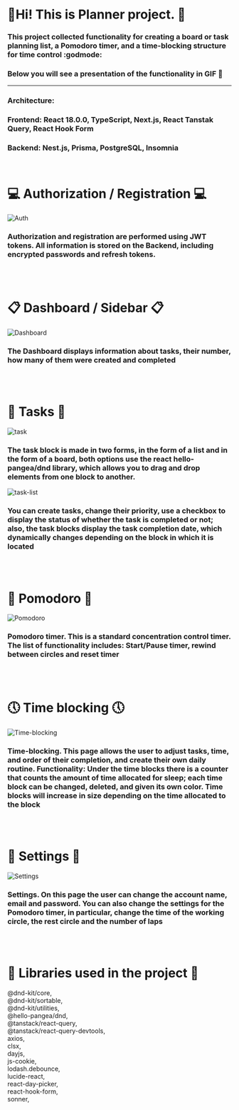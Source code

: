 # :dizzy:Hi! This is Planner project.  :dizzy:

### This project collected functionality for creating a board or task planning list, a Pomodoro timer, and a time-blocking structure for time control :godmode:
### Below you will see a presentation of the functionality in GIF  :eyes:

<hr>

### Architecture:
### Frontend: React 18.0.0, TypeScript, Next.js, React Tanstak Query, React Hook Form 
### Backend: Nest.js, Prisma, PostgreSQL, Insomnia

<br>

# :computer: Authorization / Registration :computer:

![Auth](https://github.com/Kuldik/Planner/assets/112172212/feb3e175-4a5c-4f1d-8f63-f1159d21873d)

### Authorization and registration are performed using JWT tokens. All information is stored on the Backend, including encrypted passwords and refresh tokens.

<br>
<br>

# 📋 Dashboard / Sidebar 📋
![Dashboard](https://github.com/Kuldik/Planner/assets/112172212/ad396dac-d078-4b39-bfd7-77d42c15ca2a)
### The Dashboard displays information about tasks, their number, how many of them were created and completed

<br>
<br>

# :calendar: Tasks :calendar:
![task](https://github.com/Kuldik/Planner/assets/112172212/01929d6f-81ec-4301-a739-50ff64d88a97) 
### The task block is made in two forms, in the form of a list and in the form of a board, both options use the react hello-pangea/dnd library, which allows you to drag and drop elements from one block to another. 
![task-list](https://github.com/Kuldik/Planner/assets/112172212/9f01abcd-632a-4a04-b3ed-529ca8127c45)
<br>
### You can create tasks, change their priority, use a checkbox to display the status of whether the task is completed or not; also, the task blocks display the task completion date, which dynamically changes depending on the block in which it is located

<br>
<br>

# :tomato: Pomodoro :tomato:
![Pomodoro](https://github.com/Kuldik/Planner/assets/112172212/c9bdf00f-82af-4436-b49c-cd3e2772d912)
### Pomodoro timer. This is a standard concentration control timer. The list of functionality includes: Start/Pause timer, rewind between circles and reset timer

<br>
<br>

# :clock5: Time blocking :clock5:
![Time-blocking](https://github.com/Kuldik/Planner/assets/112172212/2e1c999d-6b57-426d-a404-9b3cac4c3220)
### Time-blocking. This page allows the user to adjust tasks, time, and order of their completion, and create their own daily routine. Functionality: Under the time blocks there is a counter that counts the amount of time allocated for sleep; each time block can be changed, deleted, and given its own color. Time blocks will increase in size depending on the time allocated to the block

<br>
<br>

# :link: Settings :link:
![Settings](https://github.com/Kuldik/Planner/assets/112172212/9a0614bb-7af2-40c7-bf81-0b31ef75eb3a)
### Settings. On this page the user can change the account name, email and password. You can also change the settings for the Pomodoro timer, in particular, change the time of the working circle, the rest circle and the number of laps

<br>
<br>

# :notebook_with_decorative_cover: Libraries used in the project :notebook_with_decorative_cover:
@dnd-kit/core, <br>
@dnd-kit/sortable, <br>
@dnd-kit/utilities, <br>
@hello-pangea/dnd, <br>
@tanstack/react-query, <br>
@tanstack/react-query-devtools, <br>
axios, <br>
clsx, <br>
dayjs, <br>
js-cookie, <br> 
lodash.debounce, <br>
lucide-react, <br>
react-day-picker, <br>
react-hook-form, <br>
sonner, <br>
